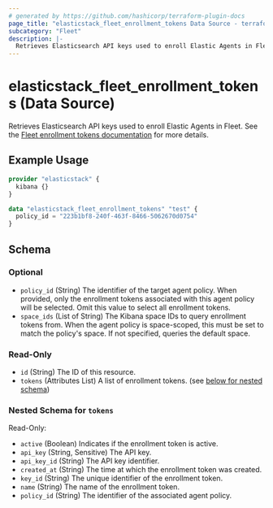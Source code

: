 ```yaml
---
# generated by https://github.com/hashicorp/terraform-plugin-docs
page_title: "elasticstack_fleet_enrollment_tokens Data Source - terraform-provider-elasticstack"
subcategory: "Fleet"
description: |-
  Retrieves Elasticsearch API keys used to enroll Elastic Agents in Fleet. See the Fleet enrollment tokens documentation https://www.elastic.co/guide/en/fleet/current/fleet-enrollment-tokens.html for more details.
---
```


# elasticstack_fleet_enrollment_tokens (Data Source)

Retrieves Elasticsearch API keys used to enroll Elastic Agents in Fleet. See the [Fleet enrollment tokens documentation](https://www.elastic.co/guide/en/fleet/current/fleet-enrollment-tokens.html) for more details.

## Example Usage

```terraform
provider "elasticstack" {
  kibana {}
}

data "elasticstack_fleet_enrollment_tokens" "test" {
  policy_id = "223b1bf8-240f-463f-8466-5062670d0754"
}
```

<!-- schema generated by tfplugindocs -->
## Schema

### Optional

- `policy_id` (String) The identifier of the target agent policy. When provided, only the enrollment tokens associated with this agent policy will be selected. Omit this value to select all enrollment tokens.
- `space_ids` (List of String) The Kibana space IDs to query enrollment tokens from. When the agent policy is space-scoped, this must be set to match the policy's space. If not specified, queries the default space.

### Read-Only

- `id` (String) The ID of this resource.
- `tokens` (Attributes List) A list of enrollment tokens. (see [below for nested schema](#nestedatt--tokens))

<a id="nestedatt--tokens"></a>
### Nested Schema for `tokens`

Read-Only:

- `active` (Boolean) Indicates if the enrollment token is active.
- `api_key` (String, Sensitive) The API key.
- `api_key_id` (String) The API key identifier.
- `created_at` (String) The time at which the enrollment token was created.
- `key_id` (String) The unique identifier of the enrollment token.
- `name` (String) The name of the enrollment token.
- `policy_id` (String) The identifier of the associated agent policy.
